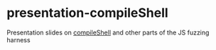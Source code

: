 presentation-compileShell
=========================

Presentation slides on [compileShell](https://mozillasecurity.github.io/presentation-compileShell/) and other parts of the JS fuzzing harness
